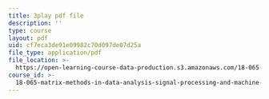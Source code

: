 ```yaml
---
title: 3play pdf file
description: ''
type: course
layout: pdf
uid: cf7eca3de91e09982c70d097de07d25a
file_type: application/pdf
file_location: >-
  https://open-learning-course-data-production.s3.amazonaws.com/18-065-matrix-methods-in-data-analysis-signal-processing-and-machine-learning-spring-2018/cf7eca3de91e09982c70d097de07d25a_feb9j65Iz4w.pdf
course_id: >-
  18-065-matrix-methods-in-data-analysis-signal-processing-and-machine-learning-spring-2018
---
```

